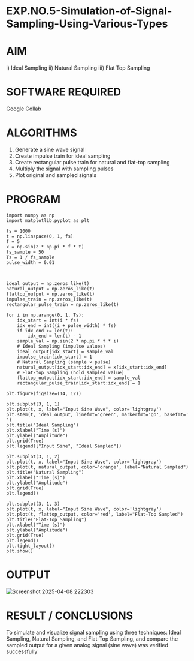 # EXP.NO.5-Simulation-of-Signal-Sampling-Using-Various-Types

# AIM
 i) Ideal Sampling
ii) Natural Sampling 
iii) Flat Top Sampling

# SOFTWARE REQUIRED
 Google Collab

# ALGORITHMS
1. Generate a sine wave signal
 2. Create impulse train for ideal sampling
 3. Create rectangular pulse train for natural and flat-top sampling
 4. Multiply the signal with sampling pulses
 5. Plot original and sampled signals

# PROGRAM
```
import numpy as np
import matplotlib.pyplot as plt

fs = 1000                          
t = np.linspace(0, 1, fs)          
f = 5                              
x = np.sin(2 * np.pi * f * t)      
fs_sample = 50                     
Ts = 1 / fs_sample                 
pulse_width = 0.01                 



ideal_output = np.zeros_like(t)
natural_output = np.zeros_like(t)
flattop_output = np.zeros_like(t)
impulse_train = np.zeros_like(t)
rectangular_pulse_train = np.zeros_like(t)

for i in np.arange(0, 1, Ts):
    idx_start = int(i * fs)
    idx_end = int((i + pulse_width) * fs)
    if idx_end >= len(t):
        idx_end = len(t) - 1
    sample_val = np.sin(2 * np.pi * f * i)
    # Ideal Sampling (impulse values)
    ideal_output[idx_start] = sample_val
    impulse_train[idx_start] = 1
    # Natural Sampling (sample × pulse)
    natural_output[idx_start:idx_end] = x[idx_start:idx_end]
    # Flat-top Sampling (hold sampled value)
    flattop_output[idx_start:idx_end] = sample_val
    rectangular_pulse_train[idx_start:idx_end] = 1

plt.figure(figsize=(14, 12))
 
plt.subplot(3, 1, 1)
plt.plot(t, x, label="Input Sine Wave", color='lightgray')
plt.stem(t, ideal_output, linefmt='green', markerfmt='go', basefmt=' ')
plt.title("Ideal Sampling")
plt.xlabel("Time (s)")
plt.ylabel("Amplitude")
plt.grid(True)
plt.legend(["Input Sine", "Ideal Sampled"])

plt.subplot(3, 1, 2)
plt.plot(t, x, label="Input Sine Wave", color='lightgray')
plt.plot(t, natural_output, color='orange', label="Natural Sampled")
plt.title("Natural Sampling")
plt.xlabel("Time (s)")
plt.ylabel("Amplitude")
plt.grid(True)
plt.legend()

plt.subplot(3, 1, 3)
plt.plot(t, x, label="Input Sine Wave", color='lightgray')
plt.plot(t, flattop_output, color='red', label="Flat-Top Sampled")
plt.title("Flat-Top Sampling")
plt.xlabel("Time (s)")
plt.ylabel("Amplitude")
plt.grid(True)
plt.legend()
plt.tight_layout()
plt.show()
```

# OUTPUT
![Screenshot 2025-04-08 222303](https://github.com/user-attachments/assets/e0302ff2-65ca-42b9-8fcb-c923f2890536)

 
# RESULT / CONCLUSIONS
To simulate and visualize signal sampling using three techniques: Ideal Sampling, Natural
 Sampling, and Flat-Top Sampling, and compare the sampled output for a given analog signal
 (sine wave) was verified successfully
